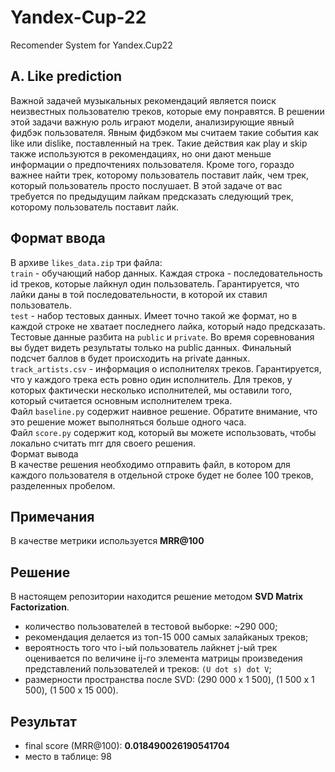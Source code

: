 # Yandex-Cup-22
Recomender System for Yandex.Cup22

## A. Like prediction
Важной задачей музыкальных рекомендаций является поиск неизвестных пользователю треков, которые ему понравятся. В решении этой задачи важную роль играют модели, анализирующие явный фидбэк пользователя. Явным фидбэком мы считаем такие события как like или dislike, поставленный на трек. Такие действия как play и skip также используются в рекомендациях, но они дают меньше информации о предпочтениях пользователя. Кроме того, гораздо важнее найти трек, которому пользователь поставит лайк, чем трек, который пользователь просто послушает. В этой задаче от вас требуется по предыдущим лайкам предсказать следующий трек, которому пользователь поставит лайк.

## Формат ввода
В архиве `likes_data.zip` три файла:  
`train` - обучающий набор данных. Каждая строка - последовательность id треков, которые лайкнул один пользователь. Гарантируется, что лайки даны в той последовательности, в которой их ставил пользователь.  
`test` - набор тестовых данных. Имеет точно такой же формат, но в каждой строке не хватает последнего лайка, который надо предсказать.  
Тестовые данные разбита на `public` и `private`. Во время соревнования вы будет видеть результаты только на public данных. Финальный подсчет баллов в будет происходить на private данных.  
`track_artists.csv` - информация о исполнителях треков. Гарантируется, что у каждого трека есть ровно один исполнитель. Для треков, у которых фактически несколько исполнителей, мы оставили того, который считается основным исполнителем трека.  
Файл `baseline.py` содержит наивное решение. Обратите внимание, что это решение может выполняться больше одного часа.  
Файл `score.py` содержит код, который вы можете использовать, чтобы локально считать mrr для своего решения.  
Формат вывода  
В качестве решения необходимо отправить файл, в котором для каждого пользователя в отдельной строке будет не более 100 треков, разделенных пробелом.  
  
## Примечания  
В качестве метрики используется **MRR@100**  
  
## Решение  
В настоящем репозитории находится решение методом **SVD Matrix Factorization**.  
 - количество пользователей в тестовой выборке: ~290 000;  
 - рекомендация делается из топ-15 000 самых залайканых треков;  
 - вероятность того что i-ый пользователь лайкнет j-ый трек оценивается по величине ij-го элемента матрицы произведения представлений пользователей и треков: `(U dot s) dot V`;  
 - размерности пространства после SVD: (290 000 х 1 500), (1 500 х 1 500), (1 500 х 15 000).  
  
## Результат
 - final score (MRR@100): **0.018490026190541704**  
 - место в таблице: 98
